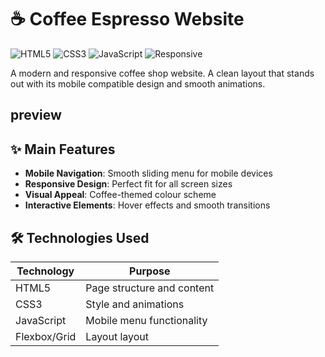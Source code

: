 # ☕ Coffee Espresso Website

![HTML5](https://img.shields.io/badge/HTML5-E34F26?logo=html5&logoColor=white)
![CSS3](https://img.shields.io/badge/CSS3-1572B6?logo=css3&logoColor=white)
![JavaScript](https://img.shields.io/badge/JavaScript-Minimal-F7DF1E)
![Responsive](https://img.shields.io/badge/Responsive-Yes-success)

A modern and responsive coffee shop website. A clean layout that stands out with its mobile compatible design and smooth animations.

## preview

## ✨ Main Features
- **Mobile Navigation**: Smooth sliding menu for mobile devices
- **Responsive Design**: Perfect fit for all screen sizes
- **Visual Appeal**: Coffee-themed colour scheme
- **Interactive Elements**: Hover effects and smooth transitions

## 🛠️ Technologies Used
| Technology | Purpose |
|-----------|-------|
| HTML5 | Page structure and content |
| CSS3 | Style and animations |
| JavaScript | Mobile menu functionality |
| Flexbox/Grid | Layout layout |
